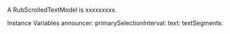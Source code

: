 A RubScrolledTextModel is xxxxxxxxx.Instance Variables	announcer:		<Object>	primarySelectionInterval:		<Object>	text:		<Object>	textSegments:		<Object>announcer	- xxxxxprimarySelectionInterval	- xxxxxtext	- xxxxxtextSegments	- xxxxx